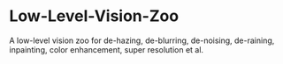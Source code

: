# Low-Level-Vision-Zoo
A low-level vision zoo for de-hazing, de-blurring, de-noising, de-raining, inpainting, color enhancement, super resolution et al.
